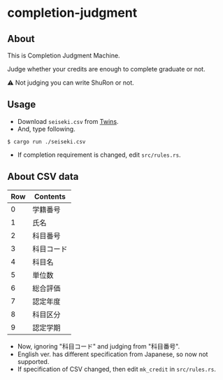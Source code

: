 # completion-judgment

## About

This is Completion Judgment Machine.

Judge whether your credits are enough to complete graduate or not.

:warning: Not judging you can write ShuRon or not.

## Usage

- Download `seiseki.csv` from [Twins](https://twins.tsukuba.ac.jp/campusweb/).
- And, type following.

```
$ cargo run ./seiseki.csv
```

- If completion requirement is changed, edit `src/rules.rs`.


## About CSV data

| Row | Contents   |
|-----|------------|
|  0  | 学籍番号   |
|  1  | 氏名       |
|  2  | 科目番号   |
|  3  | 科目コード |
|  4  | 科目名     |
|  5  | 単位数     |
|  6  | 総合評価   |
|  7  | 認定年度   |
|  8  | 科目区分   |
|  9  | 認定学期   |

- Now, ignoring "科目コード" and judging from "科目番号".
- English ver. has different specification from Japanese, so now not supported.
- If specification of CSV changed, then edit `mk_credit` in `src/rules.rs`.
